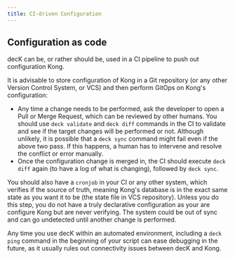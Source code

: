 ```yaml
---
title: CI-driven Configuration
---
```


## Configuration as code

decK can be, or rather should be, used in a CI pipeline to push out configuration
Kong.

It is advisable to store configuration of Kong in a Git repository (or any other
Version Control System, or VCS) and then perform GitOps on Kong's configuration:

- Any time a change needs to be performed, ask the developer to open a
  Pull or Merge Request, which can be reviewed by other humans.
  You should use `deck validate` and `deck diff` commands in the CI to validate
  and see if the target changes will be performed or not.
  Although unlikely, it is possible that a `deck sync` command might fail
  even if the above two pass. If this happens, a human has to intervene and
  resolve the conflict or error manually.
- Once the configuration change is merged in, the CI should execute `deck diff`
  again (to have a log of what is changing), followed by `deck sync`.

You should also have a `cronjob` in your CI or any other system, which verifies
if the source of truth, meaning Kong's database is in the exact same state as
you want it to be (the state file in VCS repository).
Unless you do this step, you do not have a truly declarative configuration
as your are configure Kong but are never verifying. The system could be
out of sync and can go undetected until another change is performed.

Any time you use decK within an automated environment, including a
`deck ping` command in the beginning of your script can ease debugging
in the future, as it usually rules out connectivity issues between decK and Kong.

